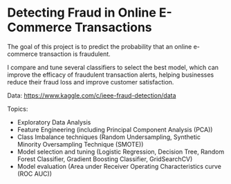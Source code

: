 # Detecting Fraud in Online E-Commerce Transactions

The goal of this project is to predict the probability that an online e-commerce transaction is fraudulent.

I compare and tune several classifiers to select the best model, which can improve the efficacy of fraudulent transaction alerts, helping businesses reduce their fraud loss and improve customer satisfaction.

Data: https://www.kaggle.com/c/ieee-fraud-detection/data

Topics:
- Exploratory Data Analysis
- Feature Engineering (including Principal Component Analysis (PCA))
- Class Imbalance techniques (Random Undersampling, Synthetic Minority Oversampling Technique (SMOTE))
- Model selection and tuning (Logistic Regression, Decision Tree, Random Forest Classifier, Gradient Boosting Classifier, GridSearchCV)
- Model evaluation (Area under Receiver Operating Characteristics curve (ROC AUC))

